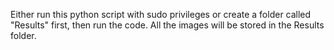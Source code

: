 Either run this python script with sudo privileges or create a folder called "Results" first, then run the code. All the images will be stored in the Results folder.
